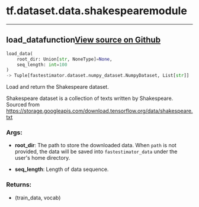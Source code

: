 # tf.dataset.data.shakespeare<span class="tag">module</span>

---

## load_data<span class="tag">function</span><a class="sourcelink" href=https://github.com/fastestimator/fastestimator/blob/r1.2/fastestimator/dataset/data/shakespeare.py/#L28-L68>View source on Github</a>
```python
load_data(
	root_dir: Union[str, NoneType]=None,
	seq_length: int=100
)
-> Tuple[fastestimator.dataset.numpy_dataset.NumpyDataset, List[str]]
```
Load and return the Shakespeare dataset.

Shakespeare dataset is a collection of texts written by Shakespeare.
Sourced from https://storage.googleapis.com/download.tensorflow.org/data/shakespeare.txt


<h3>Args:</h3>


* **root_dir**: The path to store the downloaded data. When `path` is not provided, the data will be saved into `fastestimator_data` under the user's home directory.

* **seq_length**: Length of data sequence. 

<h3>Returns:</h3>

<ul class="return-block"><li>    (train_data, vocab)</li></ul>

